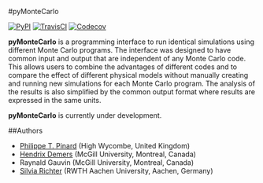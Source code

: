 #pyMonteCarlo

[![PyPI](https://img.shields.io/pypi/v/pymontecarlo.svg)]()
[![TravisCI](https://travis-ci.org/pymontecarlo/pymontecarlo.svg?branch=master)]()
[![Codecov](https://codecov.io/github/pymontecarlo/pymontecarlo/coverage.svg?branch=master)]()

**pyMonteCarlo** is a programming interface to run identical simulations using 
different Monte Carlo programs. The interface was designed to have common input 
and output that are independent of any Monte Carlo code. This allows users to 
combine the advantages of different codes and to compare the effect of different 
physical models without manually creating and running new simulations for each 
Monte Carlo program. The analysis of the results is also simplified by the 
common output format where results are expressed in the same units.

**pyMonteCarlo** is currently under development.

##Authors

- [Philippe T. Pinard](https://github.com/ppinard) (High Wycombe, United Kingdom)
- [Hendrix Demers](https://github.com/drix00) (McGill University, Montreal, Canada)
- Raynald Gauvin (McGill University, Montreal, Canada)
- [Silvia Richter](https://github.com/silrichter) (RWTH Aachen University, Aachen, Germany)

